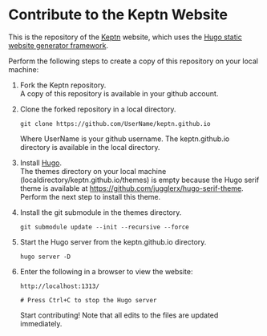 # Contribute to the Keptn Website

This is the repository of the [Keptn](https://keptn.sh) website, which uses the [Hugo static website generator framework](http://gohugo.io). 

Perform the following steps to create a copy of this repository on your local machine:

1. Fork the Keptn repository.  
A copy of this repository is available in your github account.

1. Clone the forked repository in a local directory.
    ```
    git clone https://github.com/UserName/keptn.github.io
    ``` 
	Where UserName is your github username. The keptn.github.io directory is available in the local directory.
	
1. Install [Hugo](http://gohugo.io).  
The themes directory on your local machine (localdirectory/keptn.github.io/themes) is empty because the Hugo serif theme is available at https://github.com/jugglerx/hugo-serif-theme. Perform the next step to install this theme.

1. Install the git submodule in the themes directory.
    ```
    git submodule update --init --recursive --force
    ```
1. Start the Hugo server from the keptn.github.io directory.
    ```
    hugo server -D    
    ```
1. Enter the following in a browser to view the website:
    ```
    http://localhost:1313/
	
	# Press Ctrl+C to stop the Hugo server
    ```
	Start contributing! Note that all edits to the files are updated immediately.
